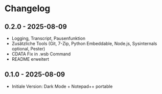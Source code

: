 # Changelog

## 0.2.0 - 2025-08-09
- Logging, Transcript, Pausenfunktion
- Zusätzliche Tools (Git, 7-Zip, Python Embeddable, Node.js, Sysinternals optional, Pester)
- CDATA Fix in .wsb Command
- README erweitert

## 0.1.0 - 2025-08-09
- Initiale Version: Dark Mode + Notepad++ portable
